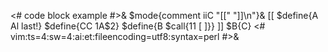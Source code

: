 <# code block example #>&
$mode{comment iiC "[[" "]]\n"}&
[[
    $define{A Al last!}
    $define{CC $1$A$2}
    $define{B $call{$1$1 [ ]}}
]]
$B{C}
<#
vim:ts=4:sw=4:ai:et:fileencoding=utf8:syntax=perl
#>&

